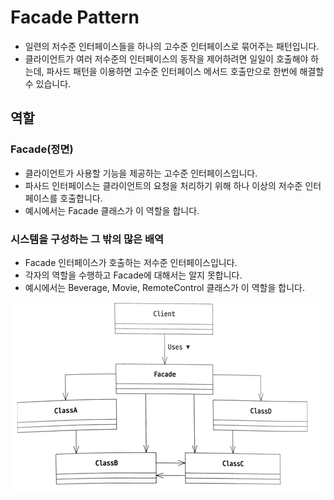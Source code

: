 # Facade Pattern

- 일련의 저수준 인터페이스들을 하나의 고수준 인터페이스로 묶어주는 패턴입니다.
- 클라이언트가 여러 저수준의 인터페이스의 동작을 제어하려면 일일이 호출해야 하는데, 파사드 패턴을 이용하면 고수준 인터페이스 메서드 호출만으로 한번에 해결할 수 있습니다.

## 역할

### Facade(정면)

- 클라이언트가 사용할 기능을 제공하는 고수준 인터페이스입니다.
- 파사드 인터페이스는 클라이언트의 요청을 처리하기 위해 하나 이상의 저수준 인터페이스를 호출합니다.
- 예시에서는 Facade 클래스가 이 역할을 합니다.

### 시스템을 구성하는 그 밖의 많은 배역

- Facade 인터페이스가 호출하는 저수준 인터페이스입니다.
- 각자의 역할을 수행하고 Facade에 대해서는 알지 못합니다.
- 예시에서는 Beverage, Movie, RemoteControl 클래스가 이 역할을 합니다.

![파사드 패턴](../image/facade_pattern.png)